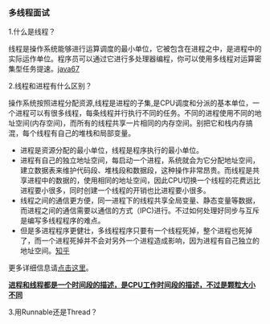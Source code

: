 ### 多线程面试



1.什么是线程？

线程是操作系统能够进行运算调度的最小单位，它被包含在进程之中，是进程中的实际运作单位。程序员可以通过它进行多处理器编程，你可以使用多线程对运算密集型任务提速。[java67](https://link.juejin.im/?target=http%3A%2F%2Fjava67.blogspot.com%2F2014%2F01%2F10-points-about-thread-and-javalangthread-in-java.html)



2.线程和进程有什么区别？

操作系统按照进程分配资源,线程是进程的子集,是CPU调度和分派的基本单位，一个进程可以有很多线程，每条线程并行执行不同的任务。不同的进程使用不同的地址空间(内存空间)，而所有的线程共享一片相同的内存空间。别把它和栈内存搞混，每个线程有自己的堆栈和局部变量。

- 进程是资源分配的最小单位，线程是程序执行的最小单位。
- 进程有自己的独立地址空间，每启动一个进程，系统就会为它分配地址空间，建立数据表来维护代码段、堆栈段和数据段，这种操作非常昂贵。而线程是共享进程中的数据的，使用相同的地址空间，因此CPU切换一个线程的花费远比进程要小很多，同时创建一个线程的开销也比进程要小很多。
- 线程之间的通信更方便，同一进程下的线程共享全局变量、静态变量等数据，而进程之间的通信需要以通信的方式（IPC)进行。不过如何处理好同步与互斥是编写多线程程序的难点。
- 但是多进程程序更健壮，多线程程序只要有一个线程死掉，整个进程也死掉了，而一个进程死掉并不会对另外一个进程造成影响，因为进程有自己独立的地址空间。[知乎](https://www.zhihu.com/question/22397613)

更多详细信息请[点击这里](https://link.juejin.im/?target=http%3A%2F%2Fjava67.blogspot.com%2F2012%2F12%2Fwhat-is-difference-between-thread-vs-process-java.html)。

[**进程和线程都是一个时间段的描述，是CPU工作时间段的描述，不过是颗粒大小不同**](https://www.zhihu.com/question/25532384)



3.用Runnable还是Thread？







